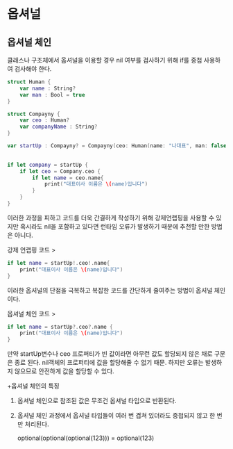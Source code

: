 # 옵셔널

## 옵셔널 체인

클래스나 구조체에서 옵셔널을 이용할 경우 nil 여부를 검사하기 위해 if를 중첩 사용하여 검사해야 한다.

```swift
struct Human {
    var name : String?
    var man : Bool = true
}

struct Compayny {
    var ceo : Human?
    var companyName : String?
}

var startUp : Compayny? = Compayny(ceo: Human(name: "나대표", man: false),
																		companyName: "루비페이퍼")
```


```swift
if let company = startUp {
    if let ceo = Company.ceo {
        if let name = ceo.name{
            print("대표이사 이름은 \(name)입니다")
        }
    }
}
```

이러한 과정을 피하고 코드를 더욱 간결하게 작성하기 위해 강제언랩핑을 사용할 수 있지만 혹시라도 nil을 포함하고 있다면 런타임 오류가 발생하기 때문에 추천할 만한 방법은 아니다.

강제 언랩핑 코드 >

```swift
if let name = startUp!.ceo!.name{
    print("대표이사 이름은 \(name)입니다")
}
```

이러한 옵셔널의 단점을 극복하고 복잡한 코드를 간단하게 줄여주는 방법이 옵셔널 체인이다.

옵셔널 체인 코드 >

```swift
if let name = startUp?.ceo?.name {
    print("대표이사 이름은 \(name)입니다")
}
```

만약 startUp변수나 ceo 프로퍼티가 빈 값이라면 아무런 값도 할당되지 않은 채로 구문은 종료 된다. nil객체의 프로퍼티에 값을 할당해줄 수 없기 때문. 하지만 오류는 발생하지 않으므로 안전하게 값을 할당할 수 있다.

+옵셔널 체인의 특징

1. 옵셔널 체인으로 참조된 값은 무조건 옵셔널 타입으로 반환된다.
2. 옵셔널 체인 과정에서 옵셔널 타입들이 여러 번 겹쳐 있더라도 중첩되지 않고 한 번만 처리된다.

    optional(optional(optional(123))) = optional(123)